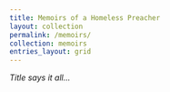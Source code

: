 ```yaml
---
title: Memoirs of a Homeless Preacher
layout: collection
permalink: /memoirs/
collection: memoirs
entries_layout: grid
---
```


*Title says it all...*